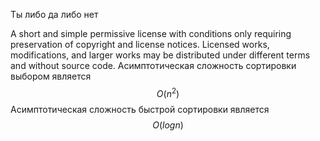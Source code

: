 Ты либо да либо нет

A short and simple permissive license with conditions only requiring preservation of copyright and license notices. Licensed works, modifications, and larger works may be distributed under different terms and without source code.
Асимптотическая сложность сортировки выбором является 
$$
O(n^2)
$$
Асимптотическая сложность быстрой сортировки является
$$
O(log{}{n})
$$